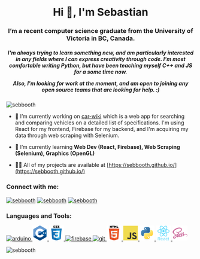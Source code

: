 <h1 align="center">Hi 👋, I'm Sebastian</h1>

<h3 align="center">I’m a recent computer science graduate from the University of Victoria in BC, Canada. </h3>

<h5 align="center">I'm always trying to learn something new, and am particularly interested in any fields where I can express creativity through code. I'm most comfortable writing Python, but have been teaching myself C++ and JS for a some time now. 

Also, I'm looking for work at the moment, and am open to joining any open source teams that are looking for help. :)</h5>

<p align="left"> <img src="https://komarev.com/ghpvc/?username=sebbooth&label=Profile%20views&color=0e75b6&style=flat" alt="sebbooth" /> </p>

- 🔭 I’m currently working on [car-wiki](https://github.com/sebbooth/car-wiki) which is a web app for searching and comparing vehicles on a detailed list of specifications. I'm using React for my frontend, Firebase for my backend, and I'm acquiring my data through web scraping with Selenium.

- 🌱 I’m currently learning **Web Dev (React, Firebase), Web Scraping (Selenium), Graphics (OpenGL)**

- 👨‍💻 All of my projects are available at [https://sebbooth.github.io/](https://sebbooth.github.io/)

<h3 align="left">Connect with me:</h3>
<p align="left">
<a href="https://codepen.io/sebbooth" target="blank"><img align="center" src="https://raw.githubusercontent.com/rahuldkjain/github-profile-readme-generator/master/src/images/icons/Social/codepen.svg" alt="sebbooth" height="30" width="40" /></a>
<a href="https://linkedin.com/in/sebbooth" target="blank"><img align="center" src="https://raw.githubusercontent.com/rahuldkjain/github-profile-readme-generator/master/src/images/icons/Social/linked-in-alt.svg" alt="sebbooth" height="30" width="40" /></a>
<a href="https://www.leetcode.com/sebbooth" target="blank"><img align="center" src="https://raw.githubusercontent.com/rahuldkjain/github-profile-readme-generator/master/src/images/icons/Social/leet-code.svg" alt="sebbooth" height="30" width="40" /></a>
</p>

<h3 align="left">Languages and Tools:</h3>
<p align="left"> <a href="https://www.arduino.cc/" target="_blank" rel="noreferrer"> <img src="https://cdn.worldvectorlogo.com/logos/arduino-1.svg" alt="arduino" width="40" height="40"/> </a> <a href="https://www.w3schools.com/cpp/" target="_blank" rel="noreferrer"> <img src="https://raw.githubusercontent.com/devicons/devicon/master/icons/cplusplus/cplusplus-original.svg" alt="cplusplus" width="40" height="40"/> </a> <a href="https://www.w3schools.com/css/" target="_blank" rel="noreferrer"> <img src="https://raw.githubusercontent.com/devicons/devicon/master/icons/css3/css3-original-wordmark.svg" alt="css3" width="40" height="40"/> </a> <a href="https://firebase.google.com/" target="_blank" rel="noreferrer"> <img src="https://www.vectorlogo.zone/logos/firebase/firebase-icon.svg" alt="firebase" width="40" height="40"/> </a> <a href="https://git-scm.com/" target="_blank" rel="noreferrer"> <img src="https://www.vectorlogo.zone/logos/git-scm/git-scm-icon.svg" alt="git" width="40" height="40"/> </a> <a href="https://www.w3.org/html/" target="_blank" rel="noreferrer"> <img src="https://raw.githubusercontent.com/devicons/devicon/master/icons/html5/html5-original-wordmark.svg" alt="html5" width="40" height="40"/> </a> <a href="https://developer.mozilla.org/en-US/docs/Web/JavaScript" target="_blank" rel="noreferrer"> <img src="https://raw.githubusercontent.com/devicons/devicon/master/icons/javascript/javascript-original.svg" alt="javascript" width="40" height="40"/> </a> <a href="https://www.python.org" target="_blank" rel="noreferrer"> <img src="https://raw.githubusercontent.com/devicons/devicon/master/icons/python/python-original.svg" alt="python" width="40" height="40"/> </a> <a href="https://reactjs.org/" target="_blank" rel="noreferrer"> <img src="https://raw.githubusercontent.com/devicons/devicon/master/icons/react/react-original-wordmark.svg" alt="react" width="40" height="40"/> </a> <a href="https://sass-lang.com" target="_blank" rel="noreferrer"> <img src="https://raw.githubusercontent.com/devicons/devicon/master/icons/sass/sass-original.svg" alt="sass" width="40" height="40"/> </a> </p>

<p><img align="left" src="https://github-readme-stats.vercel.app/api/top-langs?username=sebbooth&show_icons=true&locale=en&layout=compact" alt="sebbooth" /></p>